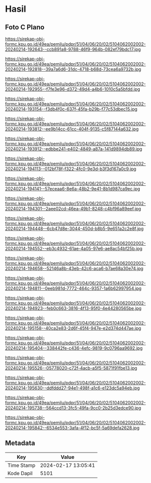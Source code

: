 # Hasil

## Foto C Plano

https://sirekap-obj-formc.kpu.go.id/49ea/pemilu/pdpr/51/04/06/20/02/5104062002002-20240214-192643--ccb891a8-9788-46f9-964b-082ef79bdc17.jpg

https://sirekap-obj-formc.kpu.go.id/49ea/pemilu/pdpr/51/04/06/20/02/5104062002002-20240214-192818--39a7a6d6-31dc-4718-b68d-73cea6a9732b.jpg

https://sirekap-obj-formc.kpu.go.id/49ea/pemilu/pdpr/51/04/06/20/02/5104062002002-20240214-192955--f7fe3e96-d372-49d4-a4b6-1010c5a5bfdd.jpg

https://sirekap-obj-formc.kpu.go.id/49ea/pemilu/pdpr/51/04/06/20/02/5104062002002-20240214-193154--f3db4f0c-637f-45fa-b29b-f77c53dbec15.jpg

https://sirekap-obj-formc.kpu.go.id/49ea/pemilu/pdpr/51/04/06/20/02/5104062002002-20240214-193812--ee9b14cc-61cc-404f-9135-c5f87144a632.jpg

https://sirekap-obj-formc.kpu.go.id/49ea/pemilu/pdpr/51/04/06/20/02/5104062002002-20240214-193912--edbbe241-e402-4849-a87a-141d9894db89.jpg

https://sirekap-obj-formc.kpu.go.id/49ea/pemilu/pdpr/51/04/06/20/02/5104062002002-20240214-194113--012bf78f-f322-4fc0-9e3d-b3f3d167a0c9.jpg

https://sirekap-obj-formc.kpu.go.id/49ea/pemilu/pdpr/51/04/06/20/02/5104062002002-20240214-194141--57eceaa6-8e6a-48b2-9e41-8b1d987ca9ec.jpg

https://sirekap-obj-formc.kpu.go.id/49ea/pemilu/pdpr/51/04/06/20/02/5104062002002-20240214-194301--2aee02cd-46ea-49b1-8248-c4bf96a89eef.jpg

https://sirekap-obj-formc.kpu.go.id/49ea/pemilu/pdpr/51/04/06/20/02/5104062002002-20240214-194448--6cb47d8e-3044-450d-b8b5-9e651a2c2e8f.jpg

https://sirekap-obj-formc.kpu.go.id/49ea/pemilu/pdpr/51/04/06/20/02/5104062002002-20240214-194552--eb3c4932-61ae-4a05-97e6-ae8ac54bf25b.jpg

https://sirekap-obj-formc.kpu.go.id/49ea/pemilu/pdpr/51/04/06/20/02/5104062002002-20240214-194658--52146a8b-43eb-42c6-aca6-b7ae68a30e74.jpg

https://sirekap-obj-formc.kpu.go.id/49ea/pemilu/pdpr/51/04/06/20/02/5104062002002-20240214-194811--0eeb981d-7772-464c-9357-1a6b62997954.jpg

https://sirekap-obj-formc.kpu.go.id/49ea/pemilu/pdpr/51/04/06/20/02/5104062002002-20240214-194923--feb0c663-3816-4f13-95f0-4e44280565be.jpg

https://sirekap-obj-formc.kpu.go.id/49ea/pemilu/pdpr/51/04/06/20/02/5104062002002-20240214-195158--40ca2e83-2d6f-45f4-947e-e2d374d447ae.jpg

https://sirekap-obj-formc.kpu.go.id/49ea/pemilu/pdpr/51/04/06/20/02/5104062002002-20240214-195404--338442fe-c436-4efc-9819-9c0796aa9692.jpg

https://sirekap-obj-formc.kpu.go.id/49ea/pemilu/pdpr/51/04/06/20/02/5104062002002-20240214-195526--05778020-c72f-4acb-a5f5-5871f91fbe13.jpg

https://sirekap-obj-formc.kpu.go.id/49ea/pemilu/pdpr/51/04/06/20/02/5104062002002-20240214-195630--ddfddd27-94e1-498f-a1c6-e123dc5a94eb.jpg

https://sirekap-obj-formc.kpu.go.id/49ea/pemilu/pdpr/51/04/06/20/02/5104062002002-20240214-195738--564ccd13-3fc5-49fa-9cc0-2b25d3edce90.jpg

https://sirekap-obj-formc.kpu.go.id/49ea/pemilu/pdpr/51/04/06/20/02/5104062002002-20240214-195842--6534e553-3afa-4f12-bc5f-5a69defa2628.jpg


## Metadata

| Key        | Value               |
| ---------- | ------------------- |
| Time Stamp | 2024-02-17 13:05:41 |
| Kode Dapil | 5101                |



